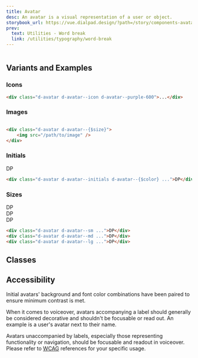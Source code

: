 ```yaml
---
title: Avatar
desc: An avatar is a visual representation of a user or object.
storybook_url: https://vue.dialpad.design/?path=/story/components-avatar--default
prev:
  text: Utilities - Word break
  link: /utilities/typography/word-break
---
```

<code-well-header>
  <div class="d-avatar d-avatar--md d-avatar--icon d-avatar--purple-600">
    <img src="/assets/images/person.png" alt=""/>
  </div>
</code-well-header>

<component-combinator component-name="DtAvatar" />

[//]: # (## Usage)
[//]: # (Lorem ipsum dolor sit amet, consectetur adipiscing elit. Morbi massa ante, tempus vitae lacus id, luctus tristique lorem. Mauris feugiat massa ex, id aliquet mi tempor non. Curabitur non tristique lectus. Fusce ut nisl non diam dignissim viverra. In posuere dui arcu, sed eleifend massa faucibus sed. Phasellus quis leo vitae erat pellentesque venenatis id vitae lectus. Suspendisse convallis, metus a congue tincidunt, velit sem tincidunt dui, eget auctor ipsum ipsum in ex. Nullam lobortis, mauris vel vestibulum rutrum, lorem elit vehicula est, nec viverra ante erat nec dolor. Proin at placerat tortor. Nam ullamcorper metus et eros porta, at lacinia leo scelerisque. Curabitur finibus sollicitudin odio tempor finibus. Donec lobortis metus vitae mollis gravida.)

## Variants and Examples

### Icons

<code-well-header>
    <div class="d-avatar d-avatar--md d-avatar--icon d-avatar--purple-600">
        <IconGroup/>
    </div>
</code-well-header>

```html
<div class="d-avatar d-avatar--icon d-avatar--purple-600">...</div>
```

### Images

<code-well-header>
    <div class="d-avatar d-avatar--md d-avatar--icon d-avatar--purple-600">
        <img src="/assets/images/person.png" alt=""/>
    </div>
</code-well-header>

```html
<div class="d-avatar d-avatar--{$size}">
    <img src="/path/to/image" />
</div>
```

### Initials

<code-well-header>
    <div class="d-w100p d-fl-col4 d-flg4 d-fw-wrap d-jc-space-between">
        <div v-for="color in colors" class="d-d-fl d-fl-center d-mb8">
            <div class="d-avatar d-avatar--md d-avatar--initials" :class="color">DP</div>
        </div>
    </div>
</code-well-header>

```html
<div class="d-avatar d-avatar--initials d-avatar--{$color} ...">DP</div>
```

### Sizes

<code-well-header>
    <div class="d-d-inline-flex d-ai-center d-flow8">
        <div class="d-avatar d-avatar--sm d-avatar--purple-600 d-avatar--initials d-mb8">DP</div>
        <div class="d-avatar d-avatar--md d-avatar--purple-600 d-avatar--initials d-mb8">DP</div>
        <div class="d-avatar d-avatar--lg d-avatar--purple-600 d-avatar--initials d-mb8">DP</div>
    </div>
</code-well-header>

```html
<div class="d-avatar d-avatar--sm ...">DP</div>
<div class="d-avatar d-avatar--md ...">DP</div>
<div class="d-avatar d-avatar--lg ...">DP</div>
```

## Classes

<component-class-table component-name="avatar"></component-class-table>

## Accessibility

Initial avatars' background and font color combinations have been paired to ensure minimum contrast is met.

When it comes to voiceover, avatars accompanying a label should generally be considered decorative and shouldn't be
focusable or read out. An example is a user's avatar next to their name.

Avatars unaccompanied by labels, especially those representing functionality or navigation, should be focusable and
readout in voiceover. Please refer
to <a href="https://www.w3.org/WAI/tutorials/images/decorative/" target="_blank">WCAG</a> references for
your specific usage.

<script setup>
import IconGroup from "@svgIcons/IconGroup.vue";
import { colors } from '@data/avatar.json';
</script>
